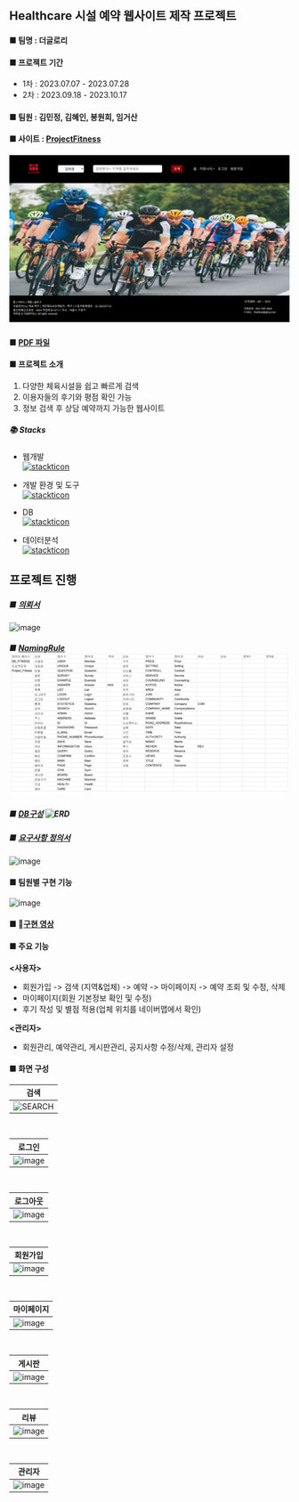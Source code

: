 ## Healthcare 시설 예약 웹사이트 제작 프로젝트
#### ■ 팀명 : 더글로리
#### ■ 프로젝트 기간
 - 1차 : 2023.07.07 - 2023.07.28
 - 2차 : 2023.09.18 - 2023.10.17
#### ■ 팀원 : 김민정, 김혜인, 봉원희, 임거산
#### ■ 사이트 : [ProjectFitness](https://project-fitness-ddxja.run.goorm.site/)
##### ![main](src/main/resources/static/Image/README/newhome.png)
#### ■ [PDF 파일](https://drive.google.com/file/d/1iDlmDffGZ9_zB26ea_TzM0E7Ui-_Rrv2/view?usp=sharing)
#### ■ 프로젝트 소개
   1. 다양한 체육시설을 쉽고 빠르게 검색
   2. 이용자들의 후기와 평점 확인 가능
   3. 정보 검색 후 상담 예약까지 가능한 웹사이트
##### 📚 Stacks
* 웹개발<br>
  [![stackticon](https://firebasestorage.googleapis.com/v0/b/stackticon-81399.appspot.com/o/images%2F1699608738170?alt=media&token=cefa9134-fc42-47f8-9232-50b47de8cdbd)](https://github.com/msdio/stackticon)

* 개발 환경 및 도구<br>
  [![stackticon](https://firebasestorage.googleapis.com/v0/b/stackticon-81399.appspot.com/o/images%2F1699608791528?alt=media&token=ead8a9a8-9ee3-4800-9493-592bfd2ddb5f)](https://github.com/msdio/stackticon)

* DB<br>
  [![stackticon](https://firebasestorage.googleapis.com/v0/b/stackticon-81399.appspot.com/o/images%2F1699608841016?alt=media&token=3c67671d-faa4-4610-83a1-7de58ec5c992)](https://github.com/msdio/stackticon)

* 데이터분석<br>
  [![stackticon](https://firebasestorage.googleapis.com/v0/b/stackticon-81399.appspot.com/o/images%2F1699609172716?alt=media&token=c0fc214c-0441-417d-b3d5-af8e0c211b12)](https://github.com/msdio/stackticon)

## 프로젝트 진행
##### ■ [의뢰서](https://drive.google.com/file/d/1lblekpdEg2pe1_rxwwxioMyzvDHQJ29q/view?usp=drive_link)
![image](https://github.com/estskyway/project_fitness/assets/132973368/cf90839b-4581-40fa-92bd-08112727f565)
##### ■ [NamingRule](src/main/resources/static/Image/README/네이밍룰.png) ![NamingRule](src/main/resources/static/Image/README/네이밍룰.png)
##### ■ [DB구성](DOCS/database/Fitness/main.png) ![ERD](https://github.com/estskyway/project_fitness/assets/132973368/bf9c3d9a-1869-49f0-ac34-dfd82b0d03ce)
##### ■ [요구사항 정의서](https://docs.google.com/spreadsheets/d/1jdIUc4vH_-bnxaLaqOzVPo4ezpznmvHz/edit?usp=sharing&ouid=109657498147653913589&rtpof=true&sd=true)
![image](https://github.com/estskyway/project_fitness/assets/132973368/8c641b6a-4aa5-4ed0-a29b-fba95e4d8e99)
#### ■ 팀원별 구현 기능
![image](https://github.com/estskyway/project_fitness/assets/132973368/b9b882be-f4c5-4542-b85e-b0b24f3f4ec0)
#### ■ 🎥[구현 영상](https://www.youtube.com/watch?v=XolvrvT9olQ&feature=youtu.be)
#### ■ 주요 기능
**<사용자>**
- 회원가입 -> 검색 (지역&업체) -> 예약 -> 마이페이지 -> 예약 조회 및 수정, 삭제
- 마이페이지(회원 기본정보 확인 및 수정)
- 후기 작성 및 별점 적용(업체 위치를 네이버맵에서 확인)

**<관리자>**
- 회원관리, 예약관리, 게시판관리, 공지사항 수정/삭제, 관리자 설정

#### ■ 화면 구성
|검색|
|----|
|![SEARCH](https://github.com/estskyway/project_fitness/assets/132973368/7cb548d6-3480-4ef8-a881-9a6ee93b13f3)|
<br>

|**로그인**|
|------|
|![image](https://github.com/estskyway/project_fitness/assets/132973368/19245a28-abd7-41ea-bd6a-e20ff5049496)|
<br>

|**로그아웃**|
|-------|
|![image](https://github.com/estskyway/project_fitness/assets/132973368/377beadb-effc-46bb-bca8-12b52082b462)|
<br>

|**회원가입**|
|-------|
|![image](https://github.com/estskyway/project_fitness/assets/132973368/a1b6a70d-5647-4446-83ad-de9bd0c9beae)|
<br>

|**마이페이지**|
|---------|
|![image](https://github.com/estskyway/project_fitness/assets/132973368/387dd3ba-0e99-4e0d-bd84-f8392432d1f5)|
<br>

|**게시판**|
|--------|
|![image](https://github.com/estskyway/project_fitness/assets/132973368/7654780c-39b9-4e6e-b513-2038c03909c2)|
<br>

|**리뷰**|
|----|
|![image](https://github.com/estskyway/project_fitness/assets/132973368/a601580d-c86f-418c-8e8e-0ce9c963b764)|
<br>

|**관리자**|
|------|
|![image](https://github.com/estskyway/project_fitness/assets/132973368/df8ec4f3-5719-4a32-a464-8d5a08431e90)|
